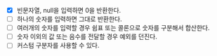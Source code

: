- [x] 빈문자열, null을 입력하면 0을 반환한다.
- [ ] 하나의 숫자를 입력하면 그대로 반환한다.
- [ ] 여러개의 숫자를 입력할 경우 쉼표 또는 콜론으로 숫자를 구분해서 합산한다.
- [ ] 숫자 이외의 값 또는 음수를 전달할 경우 예외를 던진다.
- [ ] 커스텀 구분자를 사용할 수 있다.
